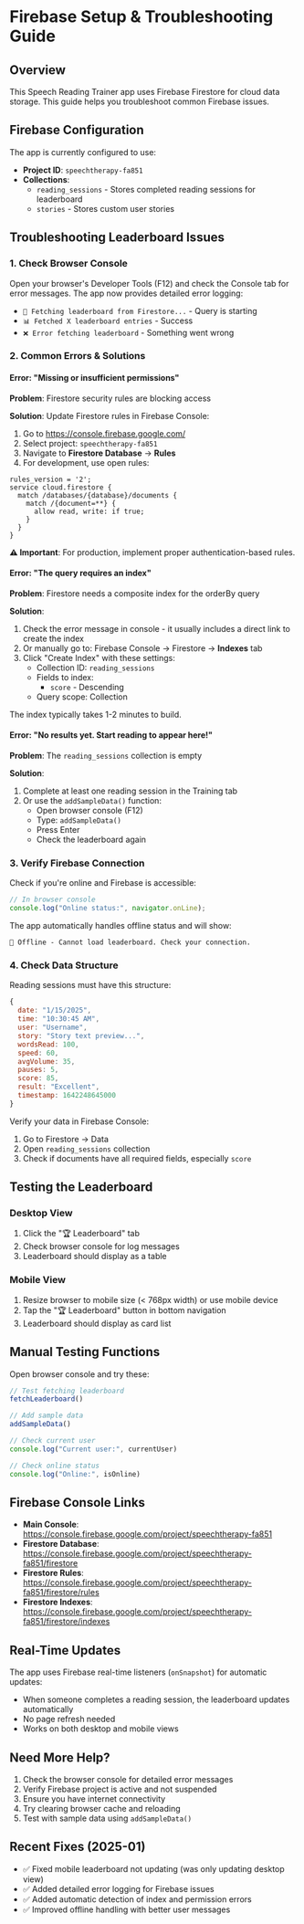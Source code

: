 # Firebase Setup & Troubleshooting Guide

## Overview

This Speech Reading Trainer app uses Firebase Firestore for cloud data storage. This guide helps you troubleshoot common Firebase issues.

## Firebase Configuration

The app is currently configured to use:
- **Project ID**: `speechtherapy-fa851`
- **Collections**:
  - `reading_sessions` - Stores completed reading sessions for leaderboard
  - `stories` - Stores custom user stories

## Troubleshooting Leaderboard Issues

### 1. Check Browser Console

Open your browser's Developer Tools (F12) and check the Console tab for error messages. The app now provides detailed error logging:

- `🔄 Fetching leaderboard from Firestore...` - Query is starting
- `📊 Fetched X leaderboard entries` - Success
- `❌ Error fetching leaderboard` - Something went wrong

### 2. Common Errors & Solutions

#### Error: "Missing or insufficient permissions"

**Problem**: Firestore security rules are blocking access

**Solution**: Update Firestore rules in Firebase Console:
1. Go to https://console.firebase.google.com/
2. Select project: `speechtherapy-fa851`
3. Navigate to **Firestore Database** → **Rules**
4. For development, use open rules:
```
rules_version = '2';
service cloud.firestore {
  match /databases/{database}/documents {
    match /{document=**} {
      allow read, write: if true;
    }
  }
}
```

**⚠️ Important**: For production, implement proper authentication-based rules.

#### Error: "The query requires an index"

**Problem**: Firestore needs a composite index for the orderBy query

**Solution**:
1. Check the error message in console - it usually includes a direct link to create the index
2. Or manually go to: Firebase Console → Firestore → **Indexes** tab
3. Click "Create Index" with these settings:
   - Collection ID: `reading_sessions`
   - Fields to index:
     - `score` - Descending
   - Query scope: Collection

The index typically takes 1-2 minutes to build.

#### Error: "No results yet. Start reading to appear here!"

**Problem**: The `reading_sessions` collection is empty

**Solution**:
1. Complete at least one reading session in the Training tab
2. Or use the `addSampleData()` function:
   - Open browser console (F12)
   - Type: `addSampleData()`
   - Press Enter
   - Check the leaderboard again

### 3. Verify Firebase Connection

Check if you're online and Firebase is accessible:

```javascript
// In browser console
console.log("Online status:", navigator.onLine);
```

The app automatically handles offline status and will show:
```
📡 Offline - Cannot load leaderboard. Check your connection.
```

### 4. Check Data Structure

Reading sessions must have this structure:
```javascript
{
  date: "1/15/2025",
  time: "10:30:45 AM",
  user: "Username",
  story: "Story text preview...",
  wordsRead: 100,
  speed: 60,
  avgVolume: 35,
  pauses: 5,
  score: 85,
  result: "Excellent",
  timestamp: 1642248645000
}
```

Verify your data in Firebase Console:
1. Go to Firestore → Data
2. Open `reading_sessions` collection
3. Check if documents have all required fields, especially `score`

## Testing the Leaderboard

### Desktop View
1. Click the "🏆 Leaderboard" tab
2. Check browser console for log messages
3. Leaderboard should display as a table

### Mobile View
1. Resize browser to mobile size (< 768px width) or use mobile device
2. Tap the "🏆 Leaderboard" button in bottom navigation
3. Leaderboard should display as card list

## Manual Testing Functions

Open browser console and try these:

```javascript
// Test fetching leaderboard
fetchLeaderboard()

// Add sample data
addSampleData()

// Check current user
console.log("Current user:", currentUser)

// Check online status
console.log("Online:", isOnline)
```

## Firebase Console Links

- **Main Console**: https://console.firebase.google.com/project/speechtherapy-fa851
- **Firestore Database**: https://console.firebase.google.com/project/speechtherapy-fa851/firestore
- **Firestore Rules**: https://console.firebase.google.com/project/speechtherapy-fa851/firestore/rules
- **Firestore Indexes**: https://console.firebase.google.com/project/speechtherapy-fa851/firestore/indexes

## Real-Time Updates

The app uses Firebase real-time listeners (`onSnapshot`) for automatic updates:
- When someone completes a reading session, the leaderboard updates automatically
- No page refresh needed
- Works on both desktop and mobile views

## Need More Help?

1. Check the browser console for detailed error messages
2. Verify Firebase project is active and not suspended
3. Ensure you have internet connectivity
4. Try clearing browser cache and reloading
5. Test with sample data using `addSampleData()`

## Recent Fixes (2025-01)

- ✅ Fixed mobile leaderboard not updating (was only updating desktop view)
- ✅ Added detailed error logging for Firebase issues
- ✅ Added automatic detection of index and permission errors
- ✅ Improved offline handling with better user messages
